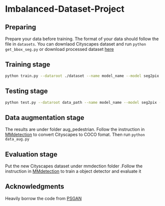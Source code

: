 # Imbalanced-Dataset-Project



## Preparing
Prepare your data before training. The format of your data should follow the file in `datasets`.
You can downlaod Cityscapes dataset and run  `python get_bbox_seg.py`
or download processed dataset [here](https://drive.google.com/file/d/1mSYC_drMkVwapKPLJaMSJ-sloFiBTMLm/view?usp=sharing)
## Training stage
```bash
python train.py --dataroot ./dataset --name model_name --model seg2pix --which_model_netG unet_256  --lambda_A 100 --dataset_mode aligned --use_spp --no_lsgan --norm batch
```

## Testing stage
```bash
python test.py --dataroot data_path --name model_name --model seg2pix --which_model_netG unet_256   --dataset_mode aligned --use_spp --norm batch
```
## Data augmentation stage
The results are under folder aug_pedestrian.
Follow the instruction in  <a href="https://github.com/open-mmlab/mmdetection">MMdetection</a> to convert Cityscapes to COCO fomat.
Then  run `python data_aug.py`

## Evaluation stage
Put the   new Cityscapes dataset under  mmdection folder .Follow the instruction in  <a href="https://github.com/open-mmlab/mmdetection">MMdetection</a>  to train a object detector and evaluate it 

## Acknowledgments
Heavily borrow the code from <a href="https://github.com/yueruchen/Pedestrian-Synthesis-GAN">PSGAN</a>

